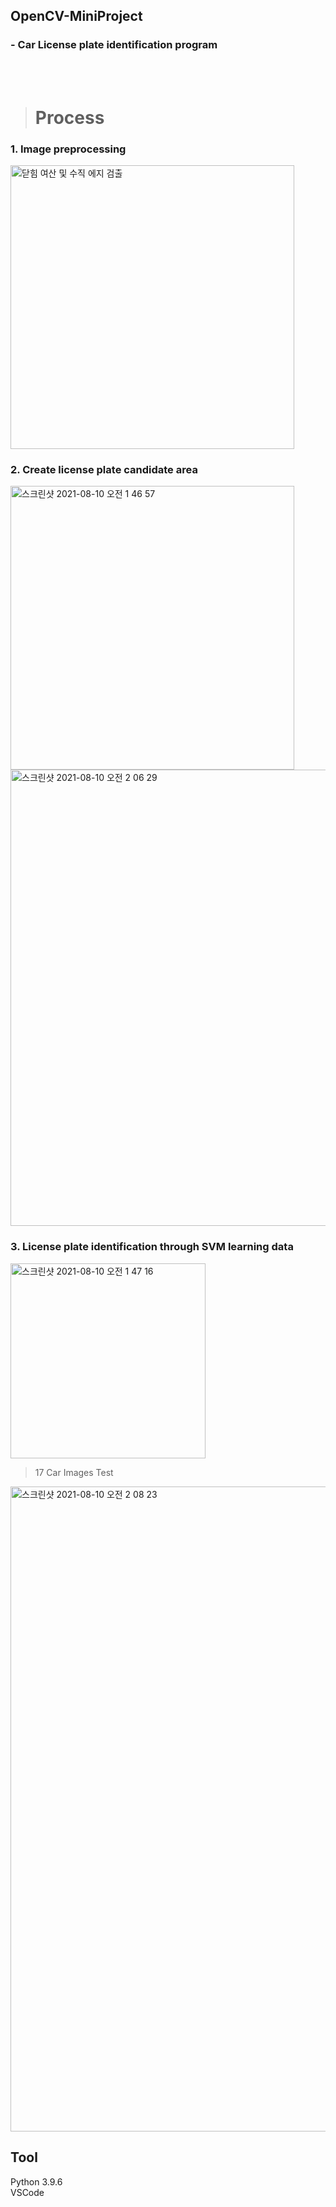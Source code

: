 ## OpenCV-MiniProject
### - Car License plate identification program

<br/>
<br/>

> #  Process
### 1. Image preprocessing
<img width="454" alt="닫힘 여산 및 수직 에지 검출" src="https://user-images.githubusercontent.com/85235063/128740947-6a6aa2cc-7abd-4179-ab63-5c3118f78dfc.png">

### 2. Create license plate candidate area
<img width="454" alt="스크린샷 2021-08-10 오전 1 46 57" src="https://user-images.githubusercontent.com/85235063/128743222-2124fc48-3484-4f67-a8c0-9b1a02b5291b.png">
<img width="730" alt="스크린샷 2021-08-10 오전 2 06 29" src="https://user-images.githubusercontent.com/85235063/128745714-46c559f6-0832-410e-8e7e-985a29a48cd4.png">

### 3. License plate identification through SVM learning data
<img width="312" alt="스크린샷 2021-08-10 오전 1 47 16" src="https://user-images.githubusercontent.com/85235063/128745447-f6063981-faff-4b68-84b0-b9587879c7ac.png">


> 17 Car Images Test
<img width="1032" alt="스크린샷 2021-08-10 오전 2 08 23" src="https://user-images.githubusercontent.com/85235063/128746070-ab40013c-e2b7-4e7d-a380-fdf9719efc87.png">



## Tool
Python 3.9.6<br/>
VSCode

